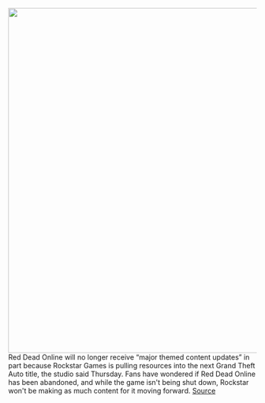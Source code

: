 <img src='https://cdn.vox-cdn.com/thumbor/TwuT_ySBgAHc2QKDQsTte3GgtbY=/0x0:3840x2160/1200x800/filters:focal(1613x773:2227x1387)/cdn.vox-cdn.com/uploads/chorus_image/image/71064586/be9e21729f7e4d0b1f40c1afb5948f89eae2ce7e.0.jpeg' width='700px' /><br/>
Red Dead Online will no longer receive “major themed content updates” in part because Rockstar Games is pulling resources into the next Grand Theft Auto title, the studio said Thursday. Fans have wondered if Red Dead Online has been abandoned, and while the game isn't being shut down, Rockstar won't be making as much content for it moving forward.
<a href='https://www.theverge.com/2022/7/7/23198569/red-dead-online-updates-rockstar-gta'> Source <a/>